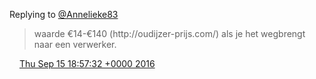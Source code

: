 Replying to [@Annelieke83](https://twitter.com/Annelieke83/status/776491885602959360)

> waarde €14\-€140 \(http://oudijzer\-prijs\.com/\) als je het wegbrengt naar een verwerker\.

<img src="../../media/tweet.ico" width="12" /> [Thu Sep 15 18:57:32 +0000 2016](https://twitter.com/DromerDenker/status/776495180358815744)